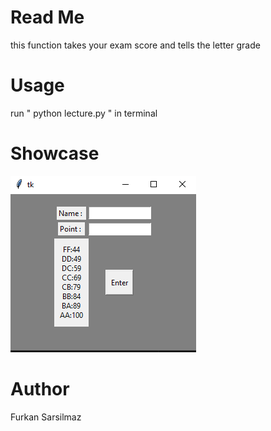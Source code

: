 # Read Me
this function takes your exam score and tells the letter grade 

# Usage
run " python lecture.py " in terminal

# Showcase
![alt text](image-1.png)

# Author
Furkan Sarsilmaz